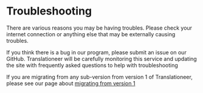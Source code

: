 # Troubleshooting

There are various reasons you may be having troubles. Please check your internet connection or anything else that may be externally causing troubles.

If you think there is a bug in our program, please submit an issue on our GitHub. Translationeer will be carefully monitoring this service and updating the site with frequently asked questions to help with troubleshooting

If you are migrating from any sub-version from version 1 of Translationeer, please see our page about [migrating from version 1](/documentation/migratingv1)